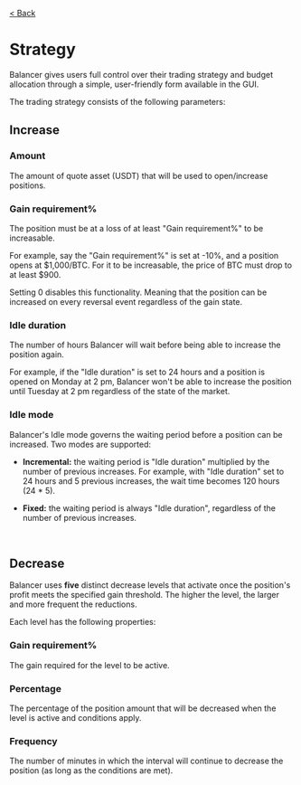 [< Back](../../../README.md#position-management)

# Strategy

Balancer gives users full control over their trading strategy and budget allocation through a simple, user-friendly form available in the GUI.

The trading strategy consists of the following parameters:

## Increase

### Amount

The amount of quote asset (USDT) that will be used to open/increase positions.

### Gain requirement%

The position must be at a loss of at least "Gain requirement%" to be increasable.

For example, say the "Gain requirement%" is set at -10%, and a position opens at $1,000/BTC. For it to be increasable, the price of BTC must drop to at least $900.

Setting 0 disables this functionality. Meaning that the position can be increased on every reversal event regardless of the gain state.

### Idle duration

The number of hours Balancer will wait before being able to increase the position again.

For example, if the "Idle duration" is set to 24 hours and a position is opened on Monday at 2 pm, Balancer won't be able to increase the position until Tuesday at 2 pm regardless of the state of the market.

### Idle mode

Balancer's Idle mode governs the waiting period before a position can be increased. Two modes are supported:

- **Incremental:** the waiting period is "Idle duration" multiplied by the number of previous increases. For example, with "Idle duration" set to 24 hours and 5 previous increases, the wait time becomes 120 hours (24 \* 5).

- **Fixed:** the waiting period is always "Idle duration", regardless of the number of previous increases.

<br/>

## Decrease

Balancer uses **five** distinct decrease levels that activate once the position's profit meets the specified gain threshold. The higher the level, the larger and more frequent the reductions.

Each level has the following properties:

### Gain requirement%

The gain required for the level to be active.

### Percentage

The percentage of the position amount that will be decreased when the level is active and conditions apply.

### Frequency

The number of minutes in which the interval will continue to decrease the position (as long as the conditions are met).

